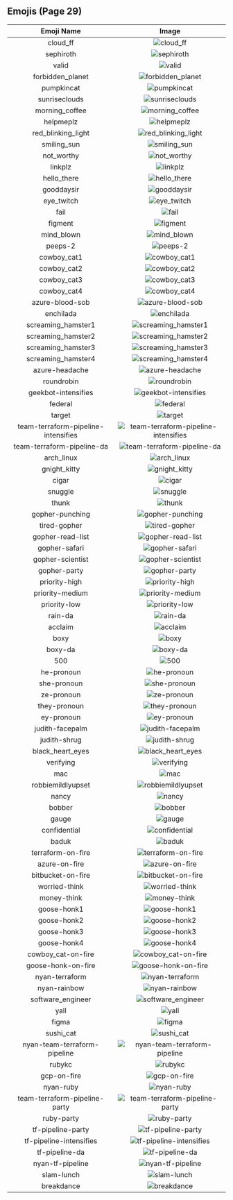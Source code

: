 
## Emojis (Page 29)
|Emoji Name|Image|
| :-: | :-: |
|cloud_ff| ![cloud_ff](/output/cloud_ff.gif)|
|sephiroth| ![sephiroth](/output/sephiroth.png)|
|valid| ![valid](/output/valid.png)|
|forbidden_planet| ![forbidden_planet](/output/forbidden_planet.png)|
|pumpkincat| ![pumpkincat](/output/pumpkincat.png)|
|sunriseclouds| ![sunriseclouds](/output/sunriseclouds.png)|
|morning_coffee| ![morning_coffee](/output/morning_coffee.png)|
|helpmeplz| ![helpmeplz](/output/helpmeplz.png)|
|red_blinking_light| ![red_blinking_light](/output/red_blinking_light.gif)|
|smiling_sun| ![smiling_sun](/output/smiling_sun.gif)|
|not_worthy| ![not_worthy](/output/not_worthy.gif)|
|linkplz| ![linkplz](/output/linkplz.gif)|
|hello_there| ![hello_there](/output/hello_there.gif)|
|gooddaysir| ![gooddaysir](/output/gooddaysir.gif)|
|eye_twitch| ![eye_twitch](/output/eye_twitch.gif)|
|fail| ![fail](/output/fail.gif)|
|figment| ![figment](/output/figment.png)|
|mind_blown| ![mind_blown](/output/mind_blown.gif)|
|peeps-2| ![peeps-2](/output/peeps-2.png)|
|cowboy_cat1| ![cowboy_cat1](/output/cowboy_cat1.png)|
|cowboy_cat2| ![cowboy_cat2](/output/cowboy_cat2.png)|
|cowboy_cat3| ![cowboy_cat3](/output/cowboy_cat3.png)|
|cowboy_cat4| ![cowboy_cat4](/output/cowboy_cat4.png)|
|azure-blood-sob| ![azure-blood-sob](/output/azure-blood-sob.png)|
|enchilada| ![enchilada](/output/enchilada.png)|
|screaming_hamster1| ![screaming_hamster1](/output/screaming_hamster1.png)|
|screaming_hamster2| ![screaming_hamster2](/output/screaming_hamster2.png)|
|screaming_hamster3| ![screaming_hamster3](/output/screaming_hamster3.png)|
|screaming_hamster4| ![screaming_hamster4](/output/screaming_hamster4.png)|
|azure-headache| ![azure-headache](/output/azure-headache.png)|
|roundrobin| ![roundrobin](/output/roundrobin.png)|
|geekbot-intensifies| ![geekbot-intensifies](/output/geekbot-intensifies.gif)|
|federal| ![federal](/output/federal.png)|
|target| ![target](/output/target.jpg)|
|team-terraform-pipeline-intensifies| ![team-terraform-pipeline-intensifies](/output/team-terraform-pipeline-intensifies.gif)|
|team-terraform-pipeline-da| ![team-terraform-pipeline-da](/output/team-terraform-pipeline-da.png)|
|arch_linux| ![arch_linux](/output/arch_linux.png)|
|gnight_kitty| ![gnight_kitty](/output/gnight_kitty.png)|
|cigar| ![cigar](/output/cigar.png)|
|snuggle| ![snuggle](/output/snuggle.png)|
|thunk| ![thunk](/output/thunk.png)|
|gopher-punching| ![gopher-punching](/output/gopher-punching.gif)|
|tired-gopher| ![tired-gopher](/output/tired-gopher.png)|
|gopher-read-list| ![gopher-read-list](/output/gopher-read-list.png)|
|gopher-safari| ![gopher-safari](/output/gopher-safari.png)|
|gopher-scientist| ![gopher-scientist](/output/gopher-scientist.png)|
|gopher-party| ![gopher-party](/output/gopher-party.png)|
|priority-high| ![priority-high](/output/priority-high.png)|
|priority-medium| ![priority-medium](/output/priority-medium.png)|
|priority-low| ![priority-low](/output/priority-low.png)|
|rain-da| ![rain-da](/output/rain-da.png)|
|acclaim| ![acclaim](/output/acclaim.png)|
|boxy| ![boxy](/output/boxy.png)|
|boxy-da| ![boxy-da](/output/boxy-da.png)|
|500| ![500](/output/500.png)|
|he-pronoun| ![he-pronoun](/output/he-pronoun.png)|
|she-pronoun| ![she-pronoun](/output/she-pronoun.png)|
|ze-pronoun| ![ze-pronoun](/output/ze-pronoun.png)|
|they-pronoun| ![they-pronoun](/output/they-pronoun.png)|
|ey-pronoun| ![ey-pronoun](/output/ey-pronoun.png)|
|judith-facepalm| ![judith-facepalm](/output/judith-facepalm.png)|
|judith-shrug| ![judith-shrug](/output/judith-shrug.png)|
|black_heart_eyes| ![black_heart_eyes](/output/black_heart_eyes.png)|
|verifying| ![verifying](/output/verifying.gif)|
|mac| ![mac](/output/mac.png)|
|robbiemildlyupset| ![robbiemildlyupset](/output/robbiemildlyupset.png)|
|nancy| ![nancy](/output/nancy.png)|
|bobber| ![bobber](/output/bobber.jpg)|
|gauge| ![gauge](/output/gauge.png)|
|confidential| ![confidential](/output/confidential.png)|
|baduk| ![baduk](/output/baduk.png)|
|terraform-on-fire| ![terraform-on-fire](/output/terraform-on-fire.gif)|
|azure-on-fire| ![azure-on-fire](/output/azure-on-fire.gif)|
|bitbucket-on-fire| ![bitbucket-on-fire](/output/bitbucket-on-fire.gif)|
|worried-think| ![worried-think](/output/worried-think.png)|
|money-think| ![money-think](/output/money-think.png)|
|goose-honk1| ![goose-honk1](/output/goose-honk1.png)|
|goose-honk2| ![goose-honk2](/output/goose-honk2.png)|
|goose-honk3| ![goose-honk3](/output/goose-honk3.png)|
|goose-honk4| ![goose-honk4](/output/goose-honk4.png)|
|cowboy_cat-on-fire| ![cowboy_cat-on-fire](/output/cowboy_cat-on-fire.gif)|
|goose-honk-on-fire| ![goose-honk-on-fire](/output/goose-honk-on-fire.gif)|
|nyan-terraform| ![nyan-terraform](/output/nyan-terraform.gif)|
|nyan-rainbow| ![nyan-rainbow](/output/nyan-rainbow.gif)|
|software_engineer| ![software_engineer](/output/software_engineer.png)|
|yall| ![yall](/output/yall.jpg)|
|figma| ![figma](/output/figma.png)|
|sushi_cat| ![sushi_cat](/output/sushi_cat.png)|
|nyan-team-terraform-pipeline| ![nyan-team-terraform-pipeline](/output/nyan-team-terraform-pipeline.gif)|
|rubykc| ![rubykc](/output/rubykc.png)|
|gcp-on-fire| ![gcp-on-fire](/output/gcp-on-fire.gif)|
|nyan-ruby| ![nyan-ruby](/output/nyan-ruby.gif)|
|team-terraform-pipeline-party| ![team-terraform-pipeline-party](/output/team-terraform-pipeline-party.gif)|
|ruby-party| ![ruby-party](/output/ruby-party.gif)|
|tf-pipeline-party| ![tf-pipeline-party](/output/tf-pipeline-party)|
|tf-pipeline-intensifies| ![tf-pipeline-intensifies](/output/tf-pipeline-intensifies)|
|tf-pipeline-da| ![tf-pipeline-da](/output/tf-pipeline-da)|
|nyan-tf-pipeline| ![nyan-tf-pipeline](/output/nyan-tf-pipeline)|
|slam-lunch| ![slam-lunch](/output/slam-lunch.jpg)|
|breakdance| ![breakdance](/output/breakdance.gif)|